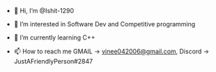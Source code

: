 - 👋 Hi, I’m @Ishit-1290
- 👀 I’m interested in Software Dev and Competitive programming
- 🌱 I’m currently learning C++

- 📫 How to reach me GMAIL -> vinee042006@gmail.com, Discord -> JustAFriendlyPerson#2847

<!---
Ishit-1290/Ishit-1290 is a ✨ special ✨ repository because its `README.md` (this file) appears on your GitHub profile.
You can click the Preview link to take a look at your changes.
- 💞️ I’m looking to collaborate on ...
--->
